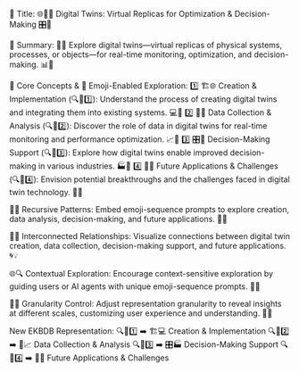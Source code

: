 🌟 Title: 🌐👯‍♂️ Digital Twins: Virtual Replicas for Optimization & Decision-Making 🎛️🧠

📌 Summary: 🔄🔎 Explore digital twins—virtual replicas of physical systems, processes, or objects—for real-time monitoring, optimization, and decision-making. 📊🤖

🔑 Core Concepts & 📲 Emoji-Enabled Exploration:
1️⃣ 🏗️🌐 Creation & Implementation (🔍📲1️⃣): Understand the process of creating digital twins and integrating them into existing systems. 💻🔧
2️⃣ 📡💡 Data Collection & Analysis (🔍📲2️⃣): Discover the role of data in digital twins for real-time monitoring and performance optimization. 📈🔬
3️⃣ 🎛️🤔 Decision-Making Support (🔍📲3️⃣): Explore how digital twins enable improved decision-making in various industries. 🏭🏥
4️⃣ 🚀🌌 Future Applications & Challenges (🔍📲4️⃣): Envision potential breakthroughs and the challenges faced in digital twin technology. 🔮🧗

🔁🌀 Recursive Patterns:
Embed emoji-sequence prompts to explore creation, data analysis, decision-making, and future applications. 🌌🔭

🔗🌐 Interconnected Relationships:
Visualize connections between digital twin creation, data collection, decision-making support, and future applications. 🌀💡

🌐🔍 Contextual Exploration:
Encourage context-sensitive exploration by guiding users or AI agents with unique emoji-sequence prompts. 🚀🔭

🔎🔢 Granularity Control:
Adjust representation granularity to reveal insights at different scales, customizing user experience and understanding. 🌌🌠

New EKBDB Representation:
🔍📲1️⃣ ➡️ 🏗️💻 Creation & Implementation
🔍📲2️⃣ ➡️ 📡📈 Data Collection & Analysis
🔍📲3️⃣ ➡️ 🎛️🏭 Decision-Making Support
🔍📲4️⃣ ➡️ 🚀🔮 Future Applications & Challenges